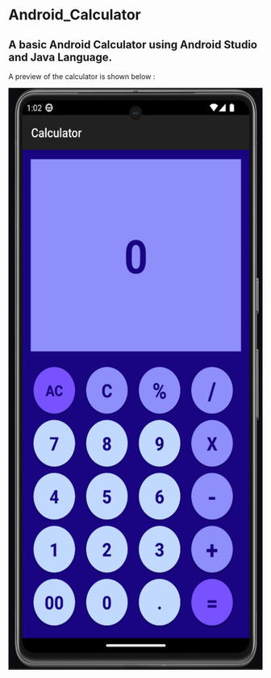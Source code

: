 # Android_Calculator
## A basic Android Calculator using Android Studio and Java Language.

A preview of the calculator is shown below :

<img src="https://github.com/Innocent-Alive/Android_Calculator/blob/3bcd6bc25eb6f7518ca4549ca8e05733a2573bee/Android_Calculator.png" alt="preview" height="1155px" width="513px" />
